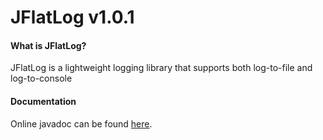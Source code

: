 # JFlatLog v1.0.1

#### What is JFlatLog?
JFlatLog is a lightweight logging library that supports both log-to-file and log-to-console 

#### Documentation
Online javadoc can be found [here](https://maxstupo.github.io/JFlatLog/).